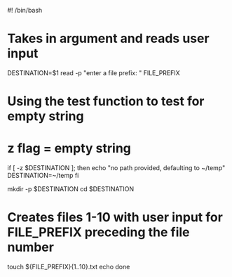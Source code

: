 #! /bin/bash

# Takes in argument and reads user input
DESTINATION=$1
read -p "enter a file prefix: " FILE_PREFIX

# Using the test function to test for empty string
# z flag = empty string
if [ -z $DESTINATION ]; then
  echo "no path provided, defaulting to ~/temp"
  DESTINATION=~/temp
fi

mkdir -p $DESTINATION
cd $DESTINATION
# Creates files 1-10 with user input for FILE_PREFIX preceding the file number
touch ${FILE_PREFIX}{1..10}.txt
echo done
